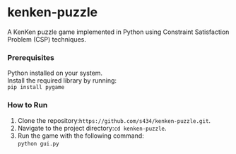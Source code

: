 # kenken-puzzle

A KenKen puzzle game implemented in Python using Constraint Satisfaction Problem (CSP) techniques.

### Prerequisites
Python installed on your system.  
Install the required library by running:  
`pip install pygame`

### How to Run
1. Clone the repository:`https://github.com/s434/kenken-puzzle.git`.  
2. Navigate to the project directory:`cd kenken-puzzle`.  
3. Run the game with the following command:  
`python gui.py`
